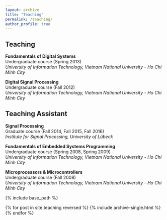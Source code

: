 ```yaml
---
layout: archive
title: "Teaching"
permalink: /teaching/
author_profile: true
---
```


Teaching
------
**Fundamentals of Digital Systems**<br/>Undergraduate course (Spring 2013)<br/>*University of Information Technology, Vietnam National University - Ho Chi Minh City*

**Digital Signal Processing**<br/>Undergraduate course (Fall 2012)<br/>*University of Information Technology, Vietnam National University - Ho Chi Minh City*

Teaching Assistant
------
**Signal Processing**<br/>Graduate course (Fall 2014, Fall 2015, Fall 2016)<br/>*Institute for Signal Processing, University of Lübeck*

**Fundamentals of Embedded Systems Programming**<br/>Undergraduate course (Spring 2008, Spring 2009)<br/>*University of Information Technology, Vietnam National University - Ho Chi Minh City*

**Microprocessors & Microcontrollers**<br/>Undergraduate course (Fall 2008)<br/>*University of Information Technology, Vietnam National University - Ho Chi Minh City*


{% include base_path %}

{% for post in site.teaching reversed %}
  {% include archive-single.html %}
{% endfor %}
